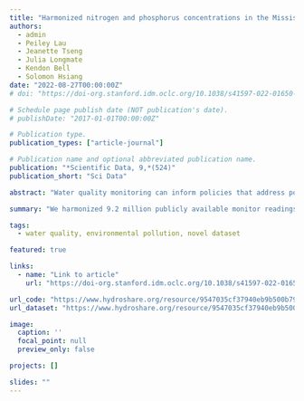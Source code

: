 ```yaml
---
title: "Harmonized nitrogen and phosphorus concentrations in the Mississippi/Atchafalaya River Basin from 1980 to 2018"
authors:
  - admin
  - Peiley Lau
  - Jeanette Tseng
  - Julia Longmate
  - Kendon Bell
  - Solomon Hsiang
date: "2022-08-27T00:00:00Z"
# doi: "https://doi-org.stanford.idm.oclc.org/10.1038/s41597-022-01650-6"

# Schedule page publish date (NOT publication's date).
# publishDate: "2017-01-01T00:00:00Z"

# Publication type.
publication_types: ["article-journal"]

# Publication name and optional abbreviated publication name.
publication: "*Scientific Data, 9,*(524)"
publication_short: "Sci Data"

abstract: "Water quality monitoring can inform policies that address pollution; however, inconsistent measurement and reporting practices render many observations incomparable across bodies of water, thereby impeding efforts to characterize spatial patterns and long-term trends in pollution. Here, we harmonized 9.2 million publicly available monitor readings from 226 distinct water monitoring authorities spanning the entirety of the Mississippi/Atchafalaya River Basin (MARB) in the United States. We created the Standardized Nitrogen and Phosphorus Dataset (SNAPD), a novel dataset of 4.8 million standardized observations for nitrogen- and phosphorus-containing compounds from 107 thousand sites during 1980–2018. To the best of our knowledge, this dataset represents the largest record of these pollutants in a single river network where measurements can be compared across time and space. We addressed numerous well-documented issues associated with the reporting and interpretation of these water quality data, heretofore unaddressed at this scale, and our approach to water quality data processing can be applied to other nutrient compounds and regions."

summary: "We harmonized 9.2 million publicly available monitor readings from 226 distinct water monitoring authorities spanning the entirety of the Mississippi/Atchafalaya River Basin (MARB) in the United States. We created the Standardized Nitrogen and Phosphorus Dataset (SNAPD), a novel dataset of 4.8 million standardized observations for nitrogen- and phosphorus-containing compounds from 107 thousand sites during 1980–2018. To the best of our knowledge, this dataset represents the largest record of these pollutants in a single river network where measurements can be compared across time and space."

tags:
  - water quality, environmental pollution, novel dataset

featured: true

links:
  - name: "Link to article"
    url: "https://doi-org.stanford.idm.oclc.org/10.1038/s41597-022-01650-6"

url_code: "https://www.hydroshare.org/resource/9547035cf37940eb9b500b7994a378a1/"
url_dataset: "https://www.hydroshare.org/resource/9547035cf37940eb9b500b7994a378a1/"

image:
  caption: ''
  focal_point: null
  preview_only: false

projects: []

slides: ""
---
```

